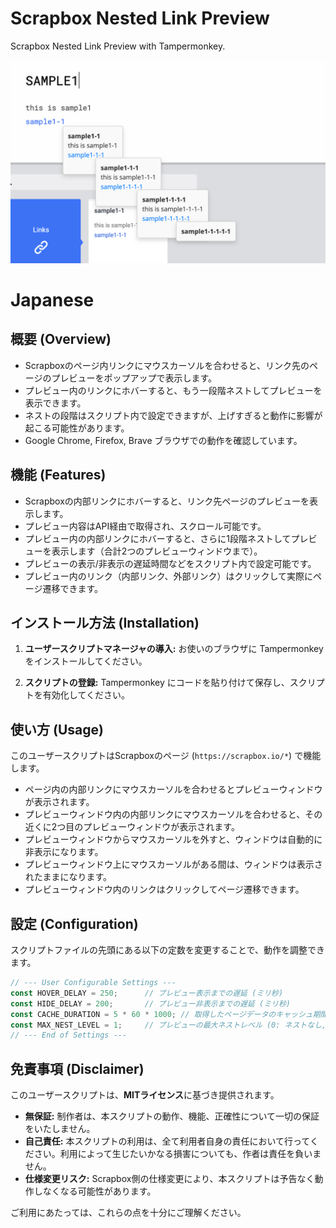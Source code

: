 # Scrapbox Nested Link Preview

Scrapbox Nested Link Preview with Tampermonkey.

![sample_image](image.png)

# Japanese

## 概要 (Overview)

* Scrapboxのページ内リンクにマウスカーソルを合わせると、リンク先のページのプレビューをポップアップで表示します。
* プレビュー内のリンクにホバーすると、もう一段階ネストしてプレビューを表示できます。
* ネストの段階はスクリプト内で設定できますが、上げすぎると動作に影響が起こる可能性があります。
* Google Chrome, Firefox, Brave ブラウザでの動作を確認しています。

## 機能 (Features)

* Scrapboxの内部リンクにホバーすると、リンク先ページのプレビューを表示します。
* プレビュー内容はAPI経由で取得され、スクロール可能です。
* プレビュー内の内部リンクにホバーすると、さらに1段階ネストしてプレビューを表示します（合計2つのプレビューウィンドウまで）。
* プレビューの表示/非表示の遅延時間などをスクリプト内で設定可能です。
* プレビュー内のリンク（内部リンク、外部リンク）はクリックして実際にページ遷移できます。

## インストール方法 (Installation)

1.  **ユーザースクリプトマネージャの導入:**
    お使いのブラウザに Tampermonkey をインストールしてください。

2.  **スクリプトの登録:**
    Tampermonkey にコードを貼り付けて保存し、スクリプトを有効化してください。

## 使い方 (Usage)

このユーザースクリプトはScrapboxのページ (`https://scrapbox.io/*`) で機能します。

* ページ内の内部リンクにマウスカーソルを合わせるとプレビューウィンドウが表示されます。
* プレビューウィンドウ内の内部リンクにマウスカーソルを合わせると、その近くに2つ目のプレビューウィンドウが表示されます。
* プレビューウィンドウからマウスカーソルを外すと、ウィンドウは自動的に非表示になります。
* プレビューウィンドウ上にマウスカーソルがある間は、ウィンドウは表示されたままになります。
* プレビューウィンドウ内のリンクはクリックしてページ遷移できます。

## 設定 (Configuration)

スクリプトファイルの先頭にある以下の定数を変更することで、動作を調整できます。

```javascript
// --- User Configurable Settings ---
const HOVER_DELAY = 250;      // プレビュー表示までの遅延 (ミリ秒)
const HIDE_DELAY = 200;       // プレビュー非表示までの遅延 (ミリ秒)
const CACHE_DURATION = 5 * 60 * 1000; // 取得したページデータのキャッシュ期間 (ミリ秒)
const MAX_NEST_LEVEL = 1;     // プレビューの最大ネストレベル (0: ネストなし, 1: 1段階ネスト)
// --- End of Settings ---
```

## 免責事項 (Disclaimer)

このユーザースクリプトは、**MITライセンス**に基づき提供されます。

* **無保証:** 制作者は、本スクリプトの動作、機能、正確性について一切の保証をいたしません。
* **自己責任:** 本スクリプトの利用は、全て利用者自身の責任において行ってください。利用によって生じたいかなる損害についても、作者は責任を負いません。
* **仕様変更リスク:** Scrapbox側の仕様変更により、本スクリプトは予告なく動作しなくなる可能性があります。

ご利用にあたっては、これらの点を十分にご理解ください。

